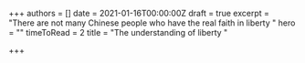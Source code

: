 +++
authors = []
date = 2021-01-16T00:00:00Z
draft = true
excerpt = "There are not many Chinese people who have the real faith in liberty "
hero = ""
timeToRead = 2
title = "The understanding of liberty "

+++
